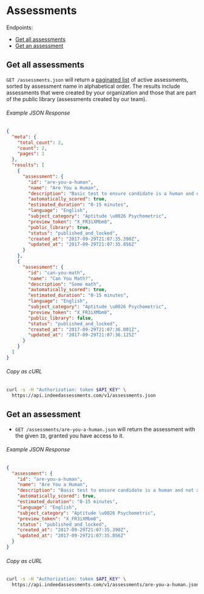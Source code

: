 # Assessments

Endpoints:

- [Get all assessments](#get-all-assessments)
- [Get an assessment](#get-an-assessment)


## Get all assessments

`GET /assessments.json` will return a [paginated list][pagination] of active
assessments, sorted by assessment name in alphabetical order. The results
include assessments that were created by your organization and those that are
part of the public library (assessments created by our team).

###### Example JSON Response

```json
{
  "meta": {
    "total_count": 2,
    "count": 2,
    "pages": 1
  },
  "results": [
    {
      "assessment": {
        "id": "are-you-a-human",
        "name": "Are You a Human",
        "description": "Basic test to ensure candidate is a human and not a robot or dog.",
        "automatically_scored": true,
        "estimated_duration": "0-15 minutes",
        "language": "English",
        "subject_category": "Aptitude \u0026 Psychometric",
        "preview_token": "X_FR3iXMbm8",
        "public_library": true,
        "status": "published_and_locked",
        "created_at": "2017-09-29T21:07:35.390Z",
        "updated_at": "2017-09-29T21:07:35.856Z"
      }
    },
    {
      "assessment": {
        "id": "can-you-math",
        "name": "Can You Math?",
        "description": "Some math",
        "automatically_scored": true,
        "estimated_duration": "0-15 minutes",
        "language": "English",
        "subject_category": "Aptitude \u0026 Psychometric",
        "preview_token": "X_FR3iXMbm8",
        "public_library": false,
        "status": "published_and_locked",
        "created_at": "2017-09-29T21:07:36.001Z",
        "updated_at": "2017-09-29T21:07:36.125Z"
      }
    }
  ]
}
```

###### Copy as cURL

```bash
curl -s -H "Authorization: token $API_KEY" \
  https://api.indeedassessments.com/v1/assessments.json
```


## Get an assessment

* `GET /assessments/are-you-a-human.json` will return the assessment with the
  given `ID`, granted you have access to it.

###### Example JSON Response

```json
{
  "assessment": {
    "id": "are-you-a-human",
    "name": "Are You a Human",
    "description": "Basic test to ensure candidate is a human and not a robot or dog.",
    "automatically_scored": true,
    "estimated_duration": "0-15 minutes",
    "language": "English",
    "subject_category": "Aptitude \u0026 Psychometric",
    "preview_token": "X_FR3iXMbm8",
    "status": "published_and_locked",
    "created_at": "2017-09-29T21:07:35.390Z",
    "updated_at": "2017-09-29T21:07:35.856Z"
  }
}
```
###### Copy as cURL

```bash
curl -s -H "Authorization: token $API_KEY" \
  https://api.indeedassessments.com/v1/assessments/are-you-a-human.json
```


[pagination]: https://github.com/juandazapata/ia-api-docs/blob/master/README.md#pagination
